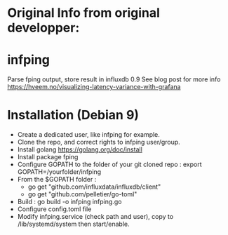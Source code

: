 # Original Info from original developper:
# infping
Parse fping output, store result in influxdb 0.9
See blog post for more info https://hveem.no/visualizing-latency-variance-with-grafana


# Installation (Debian 9)

- Create a dedicated user, like infping for example.
- Clone the repo, and correct rights to infping user/group.
- Install golang https://golang.org/doc/install
- Install package fping
- Configure GOPATH to the folder of your git cloned repo : export GOPATH=/yourfolder/infping
- From the $GOPATH folder :
	- go get "github.com/influxdata/influxdb/client"
	- go get "github.com/pelletier/go-toml"
- Build : go build -o infping infping.go
- Configure config.toml file
- Modify infping.service (check path and user), copy to /lib/systemd/system then start/enable.
